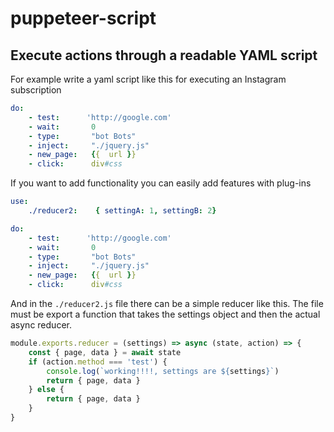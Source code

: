 # puppeteer-script
Execute actions through a readable YAML script
---
For example write a yaml script like this for executing an Instagram subscription
```yaml
do:
    - test:      'http://google.com'
    - wait:       0
    - type:       "bot Bots"
    - inject:     "./jquery.js"
    - new_page:   {{  url }}
    - click:      div#css

```

If you want to add functionality you can easily add features with plug-ins
```yaml
use:
    ./reducer2:    { settingA: 1, settingB: 2}

do:
    - test:      'http://google.com'
    - wait:       0
    - type:       "bot Bots"
    - inject:     "./jquery.js"
    - new_page:   {{  url }}
    - click:      div#css

```

And in the `./reducer2.js` file there can be a simple reducer like this.
The file must be export a function that takes the settings object and then the actual async reducer.

```javascript
module.exports.reducer = (settings) => async (state, action) => {
    const { page, data } = await state
    if (action.method === 'test') {
        console.log(`working!!!!, settings are ${settings}`)
        return { page, data }
    } else {
        return { page, data }
    }
}

```
